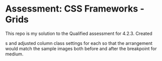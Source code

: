 # Assessment: CSS Frameworks - Grids
This repo is my solution to the Qualified assessment for 4.2.3. Created <div>s and adjusted column class settings for each so that the arrangement would match the sample images both before and after the breakpoint for medium.
